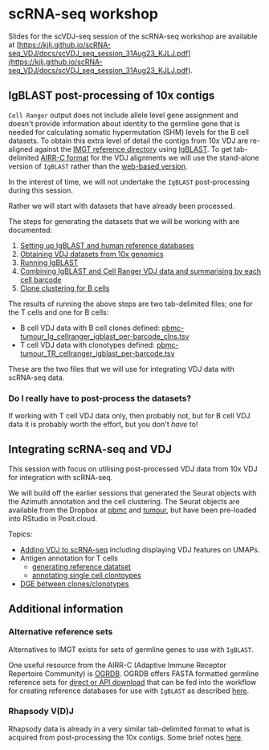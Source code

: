 # scRNA-seq workshop

Slides for the scVDJ-seq session of the scRNA-seq workshop are available at [https://kjlj.github.io/scRNA-seq_VDJ/docs/scVDJ_seq_session_31Aug23_KJLJ.pdf](https://kjlj.github.io/scRNA-seq_VDJ/docs/scVDJ_seq_session_31Aug23_KJLJ.pdf).

## IgBLAST post-processing of 10x contigs

`Cell Ranger` output does not include allele level gene assignment and doesn't provide information about identity to the germline gene that is needed for calculating somatic hypermutation (SHM) levels for the B cell datasets. To obtain this extra level of detail the contigs from 10x VDJ are re-aligned against the [IMGT reference directory](https://www.imgt.org/vquest/refseqh.html) using [IgBLAST](https://ncbi.github.io/igblast/). To get tab-delimited [AIRR-C format](https://docs.airr-community.org/en/stable/datarep/overview.html) for the VDJ alignments we will use the stand-alone version of `IgBLAST` rather than the [web-based version](https://www.ncbi.nlm.nih.gov/igblast/igblast.cgi).

In the interest of time, we will not undertake the `IgBLAST` post-processing during this session. 

Rather we will start with datasets that have already been processed. 

The steps for generating the datasets that we will be working with are documented:
1. [Setting up IgBLAST and human reference databases](docs/igblast_setup.md)
2. [Obtaining VDJ datasets from 10x genomics](docs/datasets.md)
3. [Running IgBLAST](docs/running_igblast.md)
4. [Combining IgBLAST and Cell Ranger VDJ data and summarising by each cell barcode](https://kjlj.github.io/scRNA-seq_VDJ/docs/joining_cellranger_igblast.html)
5. [Clone clustering for B cells](https://kjlj.github.io/scRNA-seq_VDJ/docs/building_b_cell_clones.html)

The results of running the above steps are two tab-delimited files; one for the T cells and one for B cells:
- B cell VDJ data with B cell clones defined: [pbmc-tumour_Ig_cellranger_igblast_per-barcode_clns.tsv](https://raw.githubusercontent.com/kjlj/scRNA-seq_VDJ/main/data/pbmc-tumour_Ig_cellranger_igblast_per-barcode_clns.tsv)
- T cell VDJ data with clonotypes defined: [pbmc-tumour_TR_cellranger_igblast_per-barcode.tsv](https://raw.githubusercontent.com/kjlj/scRNA-seq_VDJ/main/data/pbmc-tumour_TR_cellranger_igblast_per-barcode.tsv)

These are the two files that we will use for integrating VDJ data with scRNA-seq data.

### Do I really have to post-process the datasets?

If working with T cell VDJ data only, then probably not, but for B cell VDJ data it is probably worth the effort, but you don't *have* to!

## Integrating scRNA-seq and VDJ

This session with focus on utilising post-processed VDJ data from 10x VDJ for integration with scRNA-seq. 

We will build off the earlier sessions that generated the Seurat objects with the Azimuth annotation and the cell clustering. The Seurat objects are available from the Dropbox at [pbmc](https://www.dropbox.com/scl/fi/4s610vt1mgtmgibdvfsar/pbmc_seurat-without-VDJ-genes-azimuth.rds?rlkey=ftdkxi9mnxezhbb42dqftbqel&dl=0) and [tumour](https://www.dropbox.com/scl/fi/scik47zay4x27t4wxmo70/tumour_seurat-without-VDJ-genes-azimuth.rds?rlkey=z8ghoeoboaneniv82e2xywji3&dl=0), but have been pre-loaded into RStudio in Posit.cloud.

Topics:
- [Adding VDJ to scRNA-seq](https://kjlj.github.io/scRNA-seq_VDJ/docs/combining_GEX_and_VDJ.html) including displaying VDJ features on UMAPs.
- Antigen annotation for T cells
  - [generating reference datatset](https://kjlj.github.io/scRNA-seq_VDJ/docs/generating_Ag_reference_for_TRB.html)
  - [annotating single cell clontoypes](https://kjlj.github.io/scRNA-seq_VDJ/docs/antigen_annotation_T_cells.html)
- [DGE between clones/clonotypes](https://kjlj.github.io/scRNA-seq_VDJ/docs/dge_using_VDJ_features.html)

## Additional information

### Alternative reference sets

Alternatives to IMGT exists for sets of germline genes to use with `IgBLAST`.

One useful resource from the AIRR-C (Adaptive Immune Receptor Repertoire Community) is [OGRDB](https://ogrdb.airr-community.org/). OGRDB offers FASTA formatted germline reference sets for [direct or API download](https://wordpress.vdjbase.org/index.php/ogrdb_news/downloading-germline-sets-from-the-command-line-or-api/) that can be fed into the workflow for creating reference databases for use with `IgBLAST` as described [here](docs/igblast_setup.md).

### Rhapsody V(D)J

Rhapsody data is already in a very similar tab-delimited format to what is acquired from post-processing the 10x contigs. Some brief notes [here](docs/rhapsody_vdj.md).


